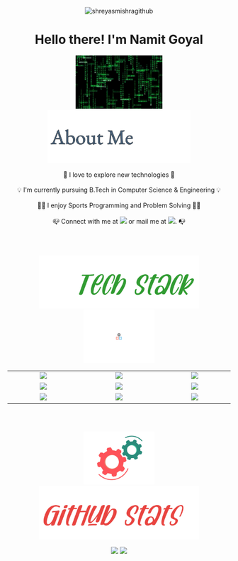 <p align="center"> <img src="https://komarev.com/ghpvc/?username=shreyasmishragithub&label=Profile%20views&color=0e75b6&style=flat" alt="shreyasmishragithub" /> </p>
<h1 align ="center">
Hello there! I'm Namit Goyal
</h1>

<p align = "center"> 
<img src="https://github.com/NamitGoyal00/NamitGoyal00/blob/main/pen-doretti-nicholas-dribble.gif" height="120em" />
<img src="https://github.com/NamitGoyal00/NamitGoyal00/blob/main/AboutMe-light.png" height="120em" />
</p>

<p align = "center">
🔭 I love to explore new technologies 🔭
<br>
<br>
💡 I'm currently pursuing B.Tech in Computer Science & Engineering 💡
<br>
<br>
👨‍💻 I enjoy Sports Programming and Problem Solving 👨‍💻
<br>
<br>
📪 Connect with me at <a href = "https://www.linkedin.com/in/namit-goyal-a042841bb/"><img src="https://img.shields.io/badge/-Namit%20Goyal-0077B5?style=flat&logo=Linkedin&logoColor=white"/></a> or mail me at <a href = "mailto:namitgoyal2000@gmail.com"><img src="https://img.shields.io/badge/namitgoyal2000@gmail.com-D14836?style=flat&logo=Gmail&logoColor=white"/></a>. 📭


</p>

<br>
<br>

<p align = "center">
  <img src="https://github.com/NamitGoyal00/NamitGoyal00/blob/main/Tech-stack-light-0x01.jpg" height="120em" />
  <img src="https://github.com/NamitGoyal00/NamitGoyal00/blob/main/resp-dribble.gif" height="120em" />
</p>

<div align = "center" style = "table-layout:fixed;">
  <table>
    <col width="200em" />
    <col width="220em" />
    <col width="200em" />
    <tr>
      <td align="center"> <img src = "https://img.shields.io/badge/-C++-white?style=flat&logo=C%2B%2B&logoColor=00599C" \> </td>
      <td align="center"> <img src = "https://img.shields.io/badge/-C-white?style=flat&logo=C&logoColor=A8B9CC" \> </td>
      <td align="center"> <img src = "https://img.shields.io/badge/-Python3-white?style=flat&logo=python" \> </td>
    </tr>
    <tr>
      <td align="center"> <img src = "https://img.shields.io/badge/-HTML5-white?style=flat&logo=HTML5" \> </td>
      <td align="center"> <img src = "https://img.shields.io/badge/-CSS3-white?style=flat&logo=CSS3&logoColor=1572B6" \> </td>
      <td align="center"> <img src = "https://img.shields.io/badge/-JavaScript-white?style=flat&logo=javascript" \> </td>
    </tr>
    <tr>
      <td align="center"> <img src = "https://img.shields.io/badge/-Git-white?style=flat&logo=git" \> </td>
      <td align="center"> <img src = "https://img.shields.io/badge/-Sublime%20Text%203-white?style=flat&logo=sublimetext" \> </td>
      <td align="center"> <img src = "https://img.shields.io/badge/-VS%20Code-white?style=flat&logo=visual-studio-code&logoColor=007ACC" \> </td>
    </tr>
  </table>
</div>

<br>
<br>

<p align = "center"> 
  <img src="https://github.com/NamitGoyal00/NamitGoyal00/blob/main/motion-doretti-nicolas-dribble.gif" height="120em" />
  <img src="https://github.com/NamitGoyal00/NamitGoyal00/blob/main/Github-stats-light-0x01.jpg" height="120em" />
</p>


<p align = "center">
  <img height="150em" src="https://github-readme-stats-eight-theta.vercel.app/api?username=NamitGoyal00&show_icons=true&theme=buefy&include_all_commits=true&count_private=true"/>
  <img height = "150em" src="https://github-readme-stats-eight-theta.vercel.app/api/top-langs/?username=NamitGoyal00&hide=Jupyter%20Notebook&layout=compact&langs_count=7&theme=buefy"/>
</p>

<br>
<br>
